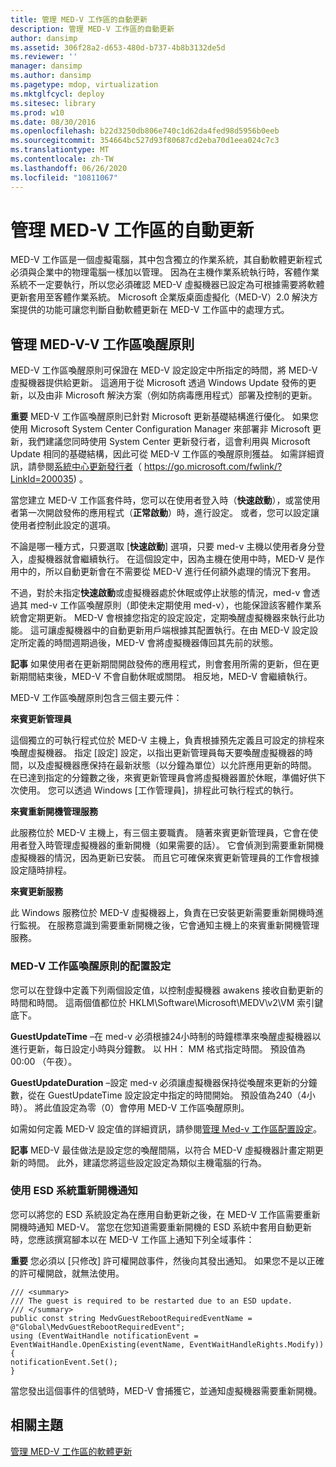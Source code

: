 ```yaml
---
title: 管理 MED-V 工作區的自動更新
description: 管理 MED-V 工作區的自動更新
author: dansimp
ms.assetid: 306f28a2-d653-480d-b737-4b8b3132de5d
ms.reviewer: ''
manager: dansimp
ms.author: dansimp
ms.pagetype: mdop, virtualization
ms.mktglfcycl: deploy
ms.sitesec: library
ms.prod: w10
ms.date: 08/30/2016
ms.openlocfilehash: b22d3250db806e740c1d62da4fed98d5956b0eeb
ms.sourcegitcommit: 354664bc527d93f80687cd2eba70d1eea024c7c3
ms.translationtype: MT
ms.contentlocale: zh-TW
ms.lasthandoff: 06/26/2020
ms.locfileid: "10811067"
---
```

# 管理 MED-V 工作區的自動更新


MED-V 工作區是一個虛擬電腦，其中包含獨立的作業系統，其自動軟體更新程式必須與企業中的物理電腦一樣加以管理。 因為在主機作業系統執行時，客體作業系統不一定要執行，所以您必須確認 MED-V 虛擬機器已設定為可根據需要將軟體更新套用至客體作業系統。 Microsoft 企業版桌面虛擬化（MED-V）2.0 解決方案提供的功能可讓您判斷自動軟體更新在 MED-V 工作區中的處理方式。

## 管理 MED-V-V 工作區喚醒原則


MED-V 工作區喚醒原則可保證在 MED-V 設定設定中所指定的時間，將 MED-V 虛擬機器提供給更新。 這適用于從 Microsoft 透過 Windows Update 發佈的更新，以及由非 Microsoft 解決方案（例如防病毒應用程式）部署及控制的更新。

**重要** MED-V 工作區喚醒原則已針對 Microsoft 更新基礎結構進行優化。 如果您使用 Microsoft System Center Configuration Manager 來部署非 Microsoft 更新，我們建議您同時使用 System Center 更新發行者，這會利用與 Microsoft Update 相同的基礎結構，因此可從 MED-V 工作區的喚醒原則獲益。 如需詳細資訊，請參閱[系統中心更新發行者](https://go.microsoft.com/fwlink/?LinkId=200035)（ https://go.microsoft.com/fwlink/?LinkId=200035) 。

 

當您建立 MED-V 工作區套件時，您可以在使用者登入時（**快速啟動**），或當使用者第一次開啟發佈的應用程式（**正常啟動**）時，進行設定。 或者，您可以設定讓使用者控制此設定的選項。

不論是哪一種方式，只要選取 [**快速啟動**] 選項，只要 med-v 主機以使用者身分登入，虛擬機器就會繼續執行。 在這個設定中，因為主機在使用中時，MED-V 是作用中的，所以自動更新會在不需要從 MED-V 進行任何額外處理的情況下套用。

不過，對於未指定**快速啟動**或虛擬機器處於休眠或停止狀態的情況，med-v 會透過其 med-v 工作區喚醒原則（即使未定期使用 med-v），也能保證該客體作業系統會定期更新。 MED-V 會根據您指定的設定設定，定期喚醒虛擬機器來執行此功能。 這可讓虛擬機器中的自動更新用戶端根據其配置執行。在由 MED-V 設定設定所定義的時間週期過後，MED-V 會將虛擬機器傳回其先前的狀態。

**記事** 如果使用者在更新期間開啟發佈的應用程式，則會套用所需的更新，但在更新期間結束後，MED-V 不會自動休眠或關閉。 相反地，MED-V 會繼續執行。

 

MED-V 工作區喚醒原則包含三個主要元件：

**來賓更新管理員**

這個獨立的可執行程式位於 MED-V 主機上，負責根據預先定義且可設定的排程來喚醒虛擬機器。 指定 [設定] 設定，以指出更新管理員每天要喚醒虛擬機器的時間，以及虛擬機器應保持在最新狀態（以分鐘為單位）以允許應用更新的時間。 在已達到指定的分鐘數之後，來賓更新管理員會將虛擬機器置於休眠，準備好供下次使用。 您可以透過 Windows [工作管理員]，排程此可執行程式的執行。

**來賓重新開機管理服務**

此服務位於 MED-V 主機上，有三個主要職責。 隨著來賓更新管理員，它會在使用者登入時管理虛擬機器的重新開機（如果需要的話）。 它會偵測到需要重新開機虛擬機器的情況，因為更新已安裝。 而且它可確保來賓更新管理員的工作會根據設定隨時排程。

**來賓更新服務**

此 Windows 服務位於 MED-V 虛擬機器上，負責在已安裝更新需要重新開機時進行監視。 在服務意識到需要重新開機之後，它會通知主機上的來賓重新開機管理服務。

### MED-V 工作區喚醒原則的配置設定

您可以在登錄中定義下列兩個設定值，以控制虛擬機器 awakens 接收自動更新的時間和時間。 這兩個值都位於 HKLM\\Software\\Microsoft\\MEDV\\v2\\VM 索引鍵底下。

**GuestUpdateTime** –在 med-v 必須根據24小時制的時鐘標準來喚醒虛擬機器以進行更新，每日設定小時與分鐘數。 以 HH： MM 格式指定時間。 預設值為00:00 （午夜）。

**GuestUpdateDuration** –設定 med-v 必須讓虛擬機器保持從喚醒來更新的分鐘數，從在 GuestUpdateTime 設定設定中指定的時間開始。 預設值為240（4小時）。 將此值設定為零（0）會停用 MED-V 工作區喚醒原則。

如需如何定義 MED-V 設定值的詳細資訊，請參閱[管理 Med-v 工作區配置設定](managing-med-v-workspace-configuration-settings.md)。

**記事** MED-V 最佳做法是設定您的喚醒間隔，以符合 MED-V 虛擬機器計畫定期更新的時間。 此外，建議您將這些設定設定為類似主機電腦的行為。

 

### 使用 ESD 系統重新開機通知

您可以將您的 ESD 系統設定為在應用自動更新之後，在 MED-V 工作區需要重新開機時通知 MED-V。 當您在您知道需要重新開機的 ESD 系統中套用自動更新時，您應該撰寫腳本以在 MED-V 工作區上通知下列全域事件：

**重要** 您必須以 [只修改] 許可權開啟事件，然後向其發出通知。 如果您不是以正確的許可權開啟，就無法使用。

 

``` syntax
/// <summary>
/// The guest is required to be restarted due to an ESD update.
/// </summary>
public const string MedvGuestRebootRequiredEventName = @"Global\MedvGuestRebootRequiredEvent";
using (EventWaitHandle notificationEvent = 
EventWaitHandle.OpenExisting(eventName, EventWaitHandleRights.Modify))
{
notificationEvent.Set();
}
```

當您發出這個事件的信號時，MED-V 會捕獲它，並通知虛擬機器需要重新開機。

## 相關主題


[管理 MED-V 工作區的軟體更新](managing-software-updates-for-med-v-workspaces.md)

 

 





